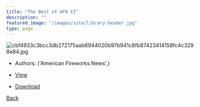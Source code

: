 ```yaml
---
title: "The Best of AFN II"
description: ""
featured_image: "/images/site/library-header.jpg"
type: page
---
```


![cbf4933c3bcc3db272175aab6944020b97b941c8fb87423414158fc4c3298e84.jpg](https://drive.google.com/uc?export=view&id=1uE8LBdhaumU5MYjN5kwfcOMX831Y8iFm)
* Authors: ('American Fireworks News',)
* [View](https://drive.google.com/uc?export=view&id=1QQk4928lg5IlkiJRcHDPA7kQ4uVydD2q)

* [Download](https://drive.google.com/uc?export=download&id=1QQk4928lg5IlkiJRcHDPA7kQ4uVydD2q)

[Back](http://localhost:1313/library/ebooks/
)